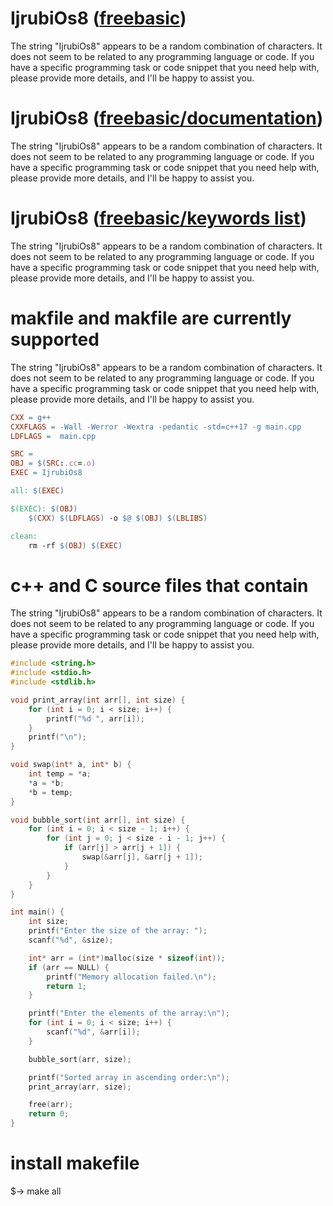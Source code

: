 # IjrubiOs8 ([freebasic](https://www.freebasic.net/))

The string "IjrubiOs8" appears to be a random combination of characters. It does not seem to be related to any programming language or code. If you have a specific programming task or code snippet that you need help with, please provide more details, and I'll be happy to assist you.

# IjrubiOs8 ([freebasic/documentation](https://www.freebasic.net/wiki/DocToc))

The string "IjrubiOs8" appears to be a random combination of characters. It does not seem to be related to any programming language or code. If you have a specific programming task or code snippet that you need help with, please provide more details, and I'll be happy to assist you.

# IjrubiOs8 ([freebasic/keywords list](https://www.freebasic.net/wiki/CatPgFullIndex))

The string "IjrubiOs8" appears to be a random combination of characters. It does not seem to be related to any programming language or code. If you have a specific programming task or code snippet that you need help with, please provide more details, and I'll be happy to assist you.


# makfile and makfile are currently supported

The string "IjrubiOs8" appears to be a random combination of characters. It does not seem to be related to any programming language or code. If you have a specific programming task or code snippet that you need help with, please provide more details, and I'll be happy to assist you.

```makefile 
CXX = g++
CXXFLAGS = -Wall -Werror -Wextra -pedantic -std=c++17 -g main.cpp
LDFLAGS =  main.cpp

SRC = 
OBJ = $(SRC:.cc=.o)
EXEC = IjrubiOs8

all: $(EXEC)

$(EXEC): $(OBJ)
	$(CXX) $(LDFLAGS) -o $@ $(OBJ) $(LBLIBS)

clean:
	rm -rf $(OBJ) $(EXEC)
```

# c++ and C source files that contain

The string "IjrubiOs8" appears to be a random combination of characters. It does not seem to be related to any programming language or code. If you have a specific programming task or code snippet that you need help with, please provide more details, and I'll be happy to assist you.

```c++
#include <string.h>
#include <stdio.h>
#include <stdlib.h>

void print_array(int arr[], int size) {
    for (int i = 0; i < size; i++) {
        printf("%d ", arr[i]);
    }
    printf("\n");
}

void swap(int* a, int* b) {
    int temp = *a;
    *a = *b;
    *b = temp;
}

void bubble_sort(int arr[], int size) {
    for (int i = 0; i < size - 1; i++) {
        for (int j = 0; j < size - i - 1; j++) {
            if (arr[j] > arr[j + 1]) {
                swap(&arr[j], &arr[j + 1]);
            }
        }
    }
}

int main() {
    int size;
    printf("Enter the size of the array: ");
    scanf("%d", &size);

    int* arr = (int*)malloc(size * sizeof(int));
    if (arr == NULL) {
        printf("Memory allocation failed.\n");
        return 1;
    }

    printf("Enter the elements of the array:\n");
    for (int i = 0; i < size; i++) {
        scanf("%d", &arr[i]);
    }

    bubble_sort(arr, size);

    printf("Sorted array in ascending order:\n");
    print_array(arr, size);

    free(arr);
    return 0;
}
```
# install makefile 
$-> make all

